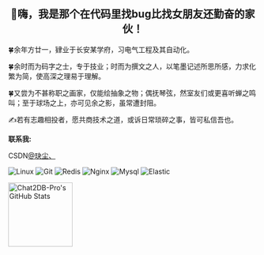 <h2 align="center">👋嗨，我是那个在代码里找bug比找女朋友还勤奋的家伙！</h2>

🍀余年方廿一，肄业于长安某学府，习电气工程及其自动化。

🍀余时而为码字之士，专于技业；时而为撰文之人，以笔墨记述所思所感，力求化繁为简，使高深之理易于理解。

🍀又尝为不甚称职之画家，仅能绘抽象之物；偶抚琴弦，然室友们或更喜听蝉之鸣叫；至于球场之上，亦可见余之影，虽常遭封阻。

✍若有志趣相投者，愿共商技术之道，或诉日常琐碎之事，皆可私信吾也。

**联系我:**

CSDN[@玦尘、](https://blog.csdn.net/weixin_74199893?spm=1010.2135.3001.5343)


![Linux](https://img.shields.io/badge/-Linux-FCC624?style=flat-square&logo=linux&logoColor=black)
![Git](https://img.shields.io/badge/-Git-f05032?style=flat-square&logo=Git&logoColor=white)
![Redis](https://img.shields.io/badge/Redis-DC382D?style=flat-square&logo=redis&logoColor=white)
![Nginx](https://img.shields.io/badge/-Nginx-269539?style=flat-square&logo=Nginx)
![Mysql](https://img.shields.io/badge/MySQL-blue?style=flat-square&logo=mysql&logoColor=black)
![Elastic](https://img.shields.io/badge/Elasticsearch-FEC514?style=flat-square&logo=Elastic&logoColor=white)

<img height="130px" src="https://github-readme-stats.vercel.app/api?username=Chat2DB-Pro&hide_title=true&show_icons=true&hide=issues&include_all_commits=true&count_private=true&theme=graywhite&hide_border=true&bg_color=45,ff7979,ffd479,fffc79,73fa79" alt="Chat2DB-Pro's GitHub Stats"> 
